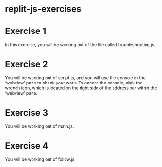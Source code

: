 # replit-js-exercises

# Exercise 1
In this exercise, you will be working out of the file called troubleshooting.js.
# Exercise 2
You will be working out of script.js, and you will use the console in the ‘webview’ pane to check your work. To access the console, click the wrench icon, which is located on the right side of the address bar within the ‘webview’ pane.
# Exercise 3
You will be working out of math.js.
# Exercise 4
You will be working out of follow.js.
